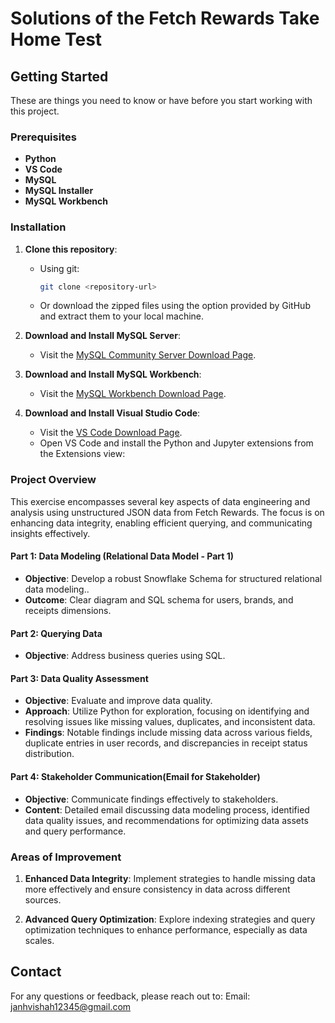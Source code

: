 # Solutions of the Fetch Rewards Take Home Test
## Getting Started

These are things you need to know or have before you start working with this project.

### Prerequisites

- **Python**
- **VS Code**
- **MySQL**
- **MySQL Installer**
- **MySQL Workbench**

### Installation

1. **Clone this repository**:
   - Using git:
     ```bash
     git clone <repository-url>
     ```
   - Or download the zipped files using the option provided by GitHub and extract them to your local machine.

2. **Download and Install MySQL Server**:
   - Visit the [MySQL Community Server Download Page](https://dev.mysql.com/downloads/mysql/).

3. **Download and Install MySQL Workbench**:
   - Visit the [MySQL Workbench Download Page](https://dev.mysql.com/downloads/workbench/).
    
4. **Download and Install Visual Studio Code**:
   - Visit the [VS Code Download Page](https://code.visualstudio.com/Download).
   - Open VS Code and install the Python and Jupyter extensions from the Extensions view:
     

### Project Overview
This exercise encompasses several key aspects of data engineering and analysis using unstructured JSON data from Fetch Rewards. The focus is on enhancing data integrity, enabling efficient querying, and communicating insights effectively.

#### Part 1: Data Modeling (Relational Data Model - Part 1)
- **Objective**: Develop a robust Snowflake Schema for structured relational data modeling..
- **Outcome**: Clear diagram and SQL schema for users, brands, and receipts dimensions.

#### Part 2: Querying Data
- **Objective**: Address business queries using SQL.

#### Part 3: Data Quality Assessment
- **Objective**: Evaluate and improve data quality.
- **Approach**: Utilize Python for exploration, focusing on identifying and resolving issues like missing values, duplicates, and inconsistent data.
- **Findings**: Notable findings include missing data across various fields, duplicate entries in user records, and discrepancies in receipt status distribution.

#### Part 4: Stakeholder Communication(Email for Stakeholder)
- **Objective**: Communicate findings effectively to stakeholders.
- **Content**: Detailed email discussing data modeling process, identified data quality issues, and recommendations for optimizing data assets and query performance.

### Areas of Improvement
1. **Enhanced Data Integrity**: Implement strategies to handle missing data more effectively and ensure consistency in data across different sources.
   
2. **Advanced Query Optimization**: Explore indexing strategies and query optimization techniques to enhance performance, especially as data scales.

## Contact
For any questions or feedback, please reach out to:
Email: janhvishah12345@gmail.com
